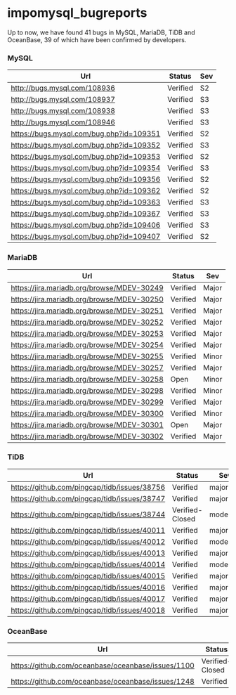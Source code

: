 # impomysql_bugreports

Up to now, we have found 41 bugs in MySQL, MariaDB, TiDB and OceanBase, 39 of which have been confirmed by developers.

### MySQL

| Url                                      | Status   | Sev  |
| ---------------------------------------- | -------- | ---- |
| http://bugs.mysql.com/108936             | Verified | S2   |
| http://bugs.mysql.com/108937             | Verified | S3   |
| http://bugs.mysql.com/108938             | Verified | S3   |
| http://bugs.mysql.com/108946             | Verified | S3   |
| https://bugs.mysql.com/bug.php?id=109351 | Verified | S2   |
| https://bugs.mysql.com/bug.php?id=109352 | Verified | S3   |
| https://bugs.mysql.com/bug.php?id=109353 | Verified | S2   |
| https://bugs.mysql.com/bug.php?id=109354 | Verified | S3   |
| https://bugs.mysql.com/bug.php?id=109356 | Verified | S2   |
| https://bugs.mysql.com/bug.php?id=109362 | Verified | S2   |
| https://bugs.mysql.com/bug.php?id=109363 | Verified | S3   |
| https://bugs.mysql.com/bug.php?id=109367 | Verified | S3   |
| https://bugs.mysql.com/bug.php?id=109406 | Verified | S3   |
| https://bugs.mysql.com/bug.php?id=109407 | Verified | S2   |

### MariaDB

| Url                                        | Status   | Sev   |
| ------------------------------------------ | -------- | ----- |
| https://jira.mariadb.org/browse/MDEV-30249 | Verified | Major |
| https://jira.mariadb.org/browse/MDEV-30250 | Verified | Major |
| https://jira.mariadb.org/browse/MDEV-30251 | Verified | Major |
| https://jira.mariadb.org/browse/MDEV-30252 | Verified | Major |
| https://jira.mariadb.org/browse/MDEV-30253 | Verified | Major |
| https://jira.mariadb.org/browse/MDEV-30254 | Verified | Major |
| https://jira.mariadb.org/browse/MDEV-30255 | Verified | Minor |
| https://jira.mariadb.org/browse/MDEV-30257 | Verified | Major |
| https://jira.mariadb.org/browse/MDEV-30258 | Open     | Minor |
| https://jira.mariadb.org/browse/MDEV-30298 | Verified | Minor |
| https://jira.mariadb.org/browse/MDEV-30299 | Verified | Major |
| https://jira.mariadb.org/browse/MDEV-30300 | Verified | Minor |
| https://jira.mariadb.org/browse/MDEV-30301 | Open     | Major |
| https://jira.mariadb.org/browse/MDEV-30302 | Verified | Major |

### TiDB

| Url                                          | Status          | Sev      |
| -------------------------------------------- | --------------- | -------- |
| https://github.com/pingcap/tidb/issues/38756 | Verified        | major    |
| https://github.com/pingcap/tidb/issues/38747 | Verified        | major    |
| https://github.com/pingcap/tidb/issues/38744 | Verified-Closed | moderate |
| https://github.com/pingcap/tidb/issues/40011 | Verified        | major    |
| https://github.com/pingcap/tidb/issues/40012 | Verified        | moderate |
| https://github.com/pingcap/tidb/issues/40013 | Verified        | major    |
| https://github.com/pingcap/tidb/issues/40014 | Verified        | moderate |
| https://github.com/pingcap/tidb/issues/40015 | Verified        | major    |
| https://github.com/pingcap/tidb/issues/40016 | Verified        | major    |
| https://github.com/pingcap/tidb/issues/40017 | Verified        | major    |
| https://github.com/pingcap/tidb/issues/40018 | Verified        | major    |

### OceanBase

| Url                                                | Status          | Sev  | Version     |
| -------------------------------------------------- | --------------- | ---- | ----------- |
| https://github.com/oceanbase/oceanbase/issues/1100 | Verified-Closed | none | 3.1.2,4.0.0 |
| https://github.com/oceanbase/oceanbase/issues/1248 | Verified        | none | 3.1.4,4.0.0 |
